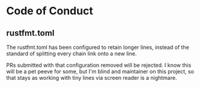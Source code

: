 
# Code of Conduct


## rustfmt.toml  

The rustfmt.toml   has been configured to retain longer lines, instead of the standard of splitting every chain link onto a new line.

PRs submitted with that configuration removed will be rejected.  I know this will be a pet peeve for some, but I'm blind and maintainer on this project, so that stays as working with tiny lines via screen reader is a nightmare.



